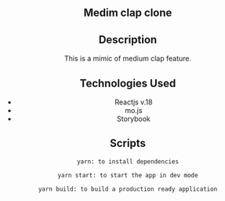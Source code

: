 <center> <h2> Medim clap clone </h2> </center>

<center>

## Description
This is a mimic of medium clap feature.

## Technologies Used
- Reactjs v.18
- mo.js
- Storybook

## Scripts
`yarn: to install dependencies`

`yarn start: to start the app in dev mode`

`yarn build: to build a production ready application`

</center>
